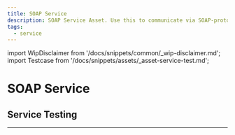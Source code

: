 ```yaml
---
title: SOAP Service
description: SOAP Service Asset. Use this to communicate via SOAP-protocol.
tags:
  - service
---
```


import WipDisclaimer from '/docs/snippets/common/_wip-disclaimer.md';
import Testcase from '/docs/snippets/assets/_asset-service-test.md';

# SOAP Service

## Service Testing

<Testcase></Testcase>

---

<WipDisclaimer></WipDisclaimer>

